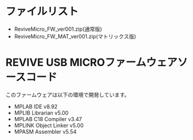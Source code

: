 # ファイルリスト

 - ReviveMicro_FW_ver001.zip(通常版)
 - ReviveMicro_FW_MAT_ver001.zip(マトリックス版)


# REVIVE USB MICROファームウェアソースコード

このファームウェアは以下の環境で開発しています。
 - MPLAB  IDE           v8.92
 - MPLIB  Librarian     v5.00
 - MPLAB  C18 Compiler  v3.47
 - MPLINK Object Linker v5.00
 - MPASM  Assembler     v5.54
